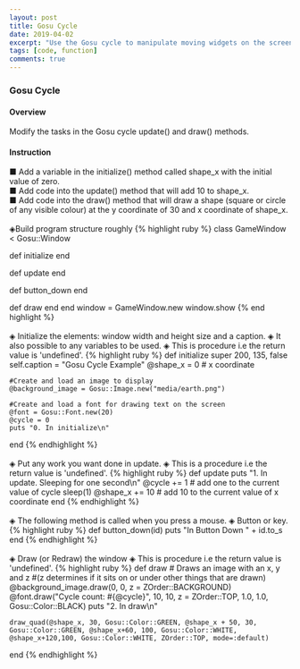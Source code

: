 ```yaml
---
layout: post
title: Gosu Cycle
date: 2019-04-02
excerpt: "Use the Gosu cycle to manipulate moving widgets on the screen."
tags: [code, function]
comments: true
---
```


### Gosu Cycle
#### Overview
Modify the tasks in the Gosu cycle update() and draw() methods.
#### Instruction
■ Add a variable in the initialize() method called shape_x with the initial value of zero.<br>
■ Add code into the update() method that will add 10 to shape_x.<br>
■ Add code into the draw() method that will draw a shape (square or circle of any visible colour) at the y coordinate of 30 and x coordinate of shape_x.<br>
<br>
◈Build program structure roughly
{% highlight ruby %}
class GameWindow < Gosu::Window

  def initialize
  end
 
  def update
  end
 
  def button_down
  end
 
  def draw
  end
end
window = GameWindow.new
window.show
{% end highlight %}
<br>
<br>
◈ Initialize the elements: window width and height size and a caption.
◈ It also possible to any variables to be used.
◈ This is procedure i.e the return value is 'undefined'.
{% highlight ruby %}
 def initialize
    super 200, 135, false
    self.caption = "Gosu Cycle Example"
    @shape_x = 0 # x coordinate

    #Create and load an image to display
    @background_image = Gosu::Image.new("media/earth.png")

    #Create and load a font for drawing text on the screen
    @font = Gosu::Font.new(20)
    @cycle = 0
    puts "0. In initialize\n"
  end
  {% endhighlight %}
  <br>
  <br>
  ◈ Put any work you want done in update.
  ◈ This is a procedure i.e the return value is 'undefined'.
  {% highlight ruby %}
   def update
  	puts "1. In update. Sleeping for one second\n"
    @cycle += 1 # add one to the current value of cycle
    sleep(1)
    @shape_x += 10 # add 10 to the current value of x coordinate
  end
  {% endhighlight %}
  <br>
  <br>
  ◈ The following method is called when you press a mouse.
  ◈ Button or key.
  {% highlight ruby %}
   def button_down(id)
    puts "In Button Down " + id.to_s
  end
  {% endhighlight %}
  <br>
  <br>
  ◈ Draw (or Redraw) the window
  ◈ This is procedure i.e the return value is 'undefined'.
  {% highlight ruby %}
  def draw
    # Draws an image with an x, y and z
    #(z determines if it sits on or under other things that are drawn)
    @background_image.draw(0, 0, z = ZOrder::BACKGROUND)
    @font.draw("Cycle count: #{@cycle}", 10, 10, z = ZOrder::TOP, 1.0, 1.0, Gosu::Color::BLACK)
    puts "2. In draw\n"

    draw_quad(@shape_x, 30, Gosu::Color::GREEN, @shape_x + 50, 30, Gosu::Color::GREEN, @shape_x+60, 100, Gosu::Color::WHITE, @shape_x+120,100, Gosu::Color::WHITE, ZOrder::TOP, mode=:default)
  end
  {% endhighlight %}
  
  

